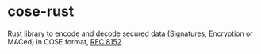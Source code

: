# cose-rust

Rust library to encode and decode secured data (Signatures, Encryption or MACed) in COSE format, [RFC 8152](https://tools.ietf.org/html/rfc8152).

